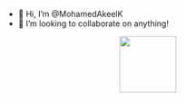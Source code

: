 - 👋 Hi, I’m @MohamedAkeelK
- 💞️ I’m looking to collaborate on anything!



<div id="header" align="center">
  <img src="https://media.giphy.com/media/RbDKaczqWovIugyJmW/giphy.gif" width="100"/>
</div>



